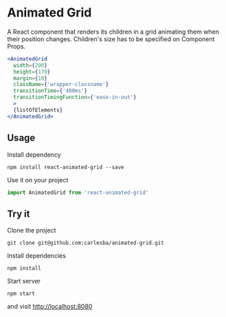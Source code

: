 # Animated Grid

A React component that renders its children in a grid animating them when their position changes.
Children's size has to be specified on Component Props.

```jsx
<AnimatedGrid
  width={200}
  height={170}
  margin={10}
  className={'wrapper-classname'}
  transitionTime={'400ms'}
  transitionTimingFunction={'ease-in-out'}
  >
  {listOfElements}
</AnimatedGrid>
```


## Usage

Install dependency
```
npm install react-animated-grid --save
```

Use it on your project
```js
import AnimatedGrid from 'react-animated-grid'
```

## Try it

Clone the project

```
git clone git@github.com:carlesba/animated-grid.git
```

Install dependencies

```
npm install
```

Start server

```
npm start
```

and visit [http://localhost:8080](http://localhost:8080)
